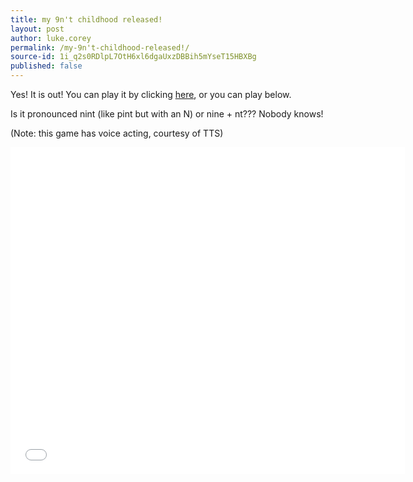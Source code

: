 ```yaml
---
title: my 9n't childhood released!
layout: post
author: luke.corey
permalink: /my-9n't-childhood-released!/
source-id: 1i_q2s0RDlpL7OtH6xl6dgaUxzDBBih5mYseT15HBXBg
published: false
---
```

Yes! It is out! You can play it by clicking <a href="https://scratch.mit.edu/projects/247053365/">here</a>, or you can play below.

Is it pronounced nint (like pint but with an N) or nine + nt??? Nobody knows!

(Note: this game has voice acting, courtesy of TTS)

<iframe allowtransparency="true" width="630.5" height="522.6" src="//scratch.mit.edu/projects/embed/247053365/?autostart=false" frameborder="0" allowfullscreen></iframe>


